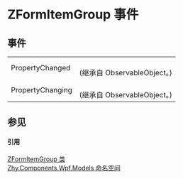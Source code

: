 # ZFormItemGroup 事件




## 事件
<table>
<tr>
<td>PropertyChanged</td>
<td><br />(继承自 ObservableObject。)</td></tr>
<tr>
<td>PropertyChanging</td>
<td><br />(继承自 ObservableObject。)</td></tr>
</table>

## 参见


#### 引用
<a href="T_Zhy_Components_Wpf_Models_ZFormItemGroup.md">ZFormItemGroup 类</a>  
<a href="N_Zhy_Components_Wpf_Models.md">Zhy.Components.Wpf.Models 命名空间</a>  
